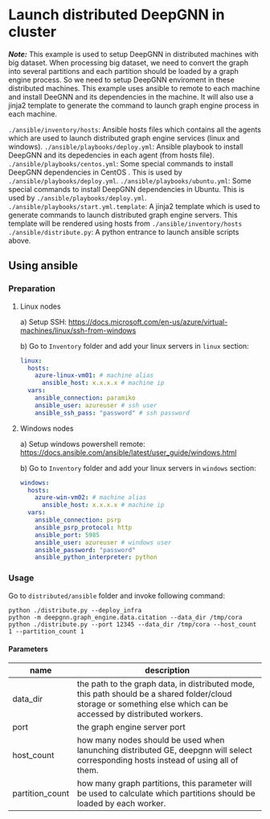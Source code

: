 # Launch distributed DeepGNN in cluster

***Note:*** This example is used to setup DeepGNN in distributed machines with big dataset. When processing big dataset, we need to convert the graph into several partitions and each partition should be loaded by a graph engine process. So we need to setup DeepGNN enviroment in these distributed machines. This example uses ansible to remote to each machine and install DeeGNN and its dependencies in the machine. It will also use a jinja2 template to generate the command to launch graph engine process in each machine.

`./ansible/inventory/hosts`: Ansible hosts files which contains all the agents which are used to launch distributed graph engine services (linux and windows).
`./ansible/playbooks/deploy.yml`: Ansible playbook to install DeepGNN and its depedencies in each agent (from hosts file).
`./ansible/playbooks/centos.yml`: Some special commands to install DeepGNN dependencies in CentOS . This is used by `./ansible/playbooks/deploy.yml`.
`./ansible/playbooks/ubuntu.yml`: Some special commands to install DeepGNN dependencies in Ubuntu. This is used by `./ansible/playbooks/deploy.yml`.
`./ansible/playbooks/start.yml.template`: A jinja2 template which is used to generate commands to launch distributed graph engine servers. This template will be rendered using hosts from `./ansible/inventory/hosts`
`./ansible/distribute.py`: A python entrance to launch ansible scripts above.

## Using ansible

### Preparation

1. Linux nodes

    a) Setup SSH: https://docs.microsoft.com/en-us/azure/virtual-machines/linux/ssh-from-windows

    b) Go to `Inventory` folder and add your linux servers in `linux` section:

    ```YAML
    linux:
      hosts:
        azure-linux-vm01: # machine alias
          ansible_host: x.x.x.x # machine ip
      vars:
        ansible_connection: paramiko
        ansible_user: azureuser # ssh user
        ansible_ssh_pass: "password" # ssh password
    ```

2. Windows nodes

    a) Setup windows powershell remote: https://docs.ansible.com/ansible/latest/user_guide/windows.html

    b) Go to `Inventory` folder and add your linux servers in `windows` section:

    ```YAML
    windows:
      hosts:
        azure-win-vm02: # machine alias
          ansible_host: x.x.x.x # machine ip
      vars:
        ansible_connection: psrp
        ansible_psrp_protocol: http
        ansible_port: 5985
        ansible_user: azureuser # windows user
        ansible_password: "password"
        ansible_python_interpreter: python
    ```

### Usage

Go to `distributed/ansible` folder and invoke following command:

```Shell
python ./distribute.py --deploy_infra
python -m deepgnn.graph_engine.data.citation --data_dir /tmp/cora
python ./distribute.py --port 12345 --data_dir /tmp/cora --host_count 1 --partition_count 1
```

#### Parameters

name | description |
-----|-------------|
data_dir | the path to the graph data, in distributed mode, this path should be a shared folder/cloud storage or something else which can be accessed by distributed workers. |
port | the graph engine server port |
host_count | how many nodes should be used when lanunching distributed GE, deepgnn will select corresponding hosts instead of using all of them. |
partition_count | how many graph partitions, this parameter will be used to calculate which partitions should be loaded by each worker. |
